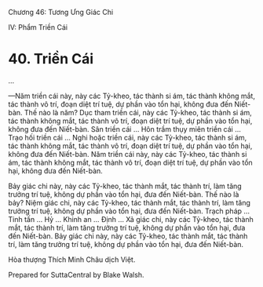  

Chương 46: Tương Ưng Giác Chi

IV: Phẩm Triền Cái

# 40\. Triền Cái

…

—Năm triền cái này, này các Tỷ-kheo, tác thành si ám, tác thành không mắt, tác thành vô trí, đoạn diệt trí tuệ, dự phần vào tổn hại, không đưa đến Niết-bàn. Thế nào là năm? Dục tham triền cái, này các Tỷ-kheo, tác thành si ám, tác thành không mắt, tác thành vô trí, đoạn diệt trí tuệ, dự phần vào tổn hại, không đưa đến Niết-bàn. Sân triền cái … Hôn trầm thụy miên triền cái … Trạo hối triền cái … Nghi hoặc triền cái, này các Tỷ-kheo, tác thành si ám, tác thành không mắt, tác thành vô trí, đoạn diệt trí tuệ, dự phần vào tổn hại, không đưa đến Niết-bàn. Năm triền cái này, này các Tỷ-kheo, tác thành si ám, tác thành không mắt, tác thành vô trí, đoạn diệt trí tuệ, dự phần vào tổn hại, không đưa đến Niết-bàn.

Bảy giác chi này, này các Tỷ-kheo, tác thành mắt, tác thành trí, làm tăng trưởng trí tuệ, không dự phần vào tổn hại, đưa đến Niết-bàn. Thế nào là bảy? Niệm giác chi, này các Tỷ-kheo, tác thành mắt, tác thành trí, làm tăng trưởng trí tuệ, không dự phần vào tổn hại, đưa đến Niết-bàn. Trạch pháp … Tinh tấn … Hỷ … Khinh an … Ðịnh … Xả giác chi, này các Tỷ-kheo, tác thành mắt, tác thành trí, làm tăng trưởng trí tuệ, không dự phần vào tổn hại, đưa đến Niết-bàn. Bảy giác chi này, này các Tỷ-kheo, tác thành mắt, tác thành trí, làm tăng trưởng trí tuệ, không dự phần vào tổn hại, đưa đến Niết-bàn.

Hòa thượng Thích Minh Châu dịch Việt.

Prepared for SuttaCentral by Blake Walsh.